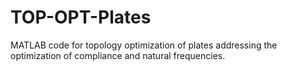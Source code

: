 # TOP-OPT-Plates
MATLAB code for topology optimization of plates addressing the optimization of compliance and natural frequencies.
